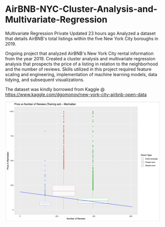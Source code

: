 # AirBNB-NYC-Cluster-Analysis-and-Multivariate-Regression
 Multivariate Regression Private  Updated 23 hours ago Analyzed a dataset that details AirBNB's total listings within the five New York City boroughs in 2019.


Ongoing project that analyzed AirBNB's New York City rental information from the year 2019. Created a cluster analysis and multivariate regression analysis 
that prospects the price of a listing in relation to the neighborhood and the number of reviews. Skills utilized in this project
required feature scaling and engineering, implementation of machine learning models, data tidying, and subsequent visualizations.

The dataset was kindly borrowed from Kaggle @ https://www.kaggle.com/dgomonov/new-york-city-airbnb-open-data 

![Price vs Number of Reviews - Manhattan](https://github.com/artwang31/AirBNB-NYC-Cluster-Analysis-and-Multivariate-Regression/blob/master/Price%20vs%20Number%20of%20Reviews.png)
